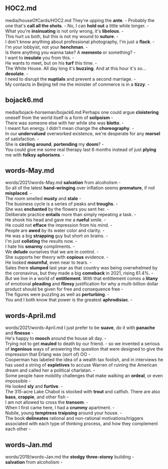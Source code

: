 ## HOC2.md ## 
media/houseOfCards/HOC2.md
They're upping the **ante**. - 
Probably the one that's **call all the shots**.  - No, I can **hold out** a little while longer. -  
What you're **insinuating** is not only wrong, it's **libelous**. -  
This hurt us both, but this is not my wound to **suture**. -  
I don't know anything about professional photography, I'm just a **flack**. -  
I'm your lobbyist, not your **henchman**. -  
Is there anything you wanna take? A **memento** or something? -  
I want to **insulate** you from this. -  
He wants to meet, but on his **turf** this time. -  
The White House. All day long it's **buzzing**. And at this hour it's so... **desolate**. -  
I need to disrupt the **nuptials** and prevent a second marriage. -  
My contacts in Beijing tell me the minister of commerce is in a **tizzy**. -  

## bojack6.md ## 
media/bojack-horseman/bojack6.md
Perhaps one could argue **cloistering** oneself from the world itself is a form of **solipsism** -  
There was someone else with her while she was **blotto**. -  
I meant fun energy. I didn't mean change the **choreography**. -  
In our **undervalued** overworked existence, we're desperate for any **morsel** of satisfaction. -  
She is **circling around**, **portending** my **doom**? -  
You could give me some real therapy last 6 months instead of just **plying** me with **folksy** **aphorisms**. - 

## words-May.md ## 
words/2021/words-May.md
**salvation** from alcoholism -  
So all of the latest **hand-wringing** over inflation seems **premature**, if not **misplaced**. -  
The room smelled **musty** and **stale** -  
The business cycle is a series of peaks and **troughs**. -  
She was **enchanted** by the flowers you sent her. -  
Deliberate practice **entails** more than simply repeating a task. -  
He shook his head and gave me a **rueful** smile. -  
He could not **efface** the impression from his mind. -  
People are **awed** by its water color and clarity. -  
He was a big **strapping** guy but short on brains. -   
I'm just **collating** the results now. -  
I hate his **smarmy** compliments. -  
We **delude** ourselves that we are in control. -  
She supports her theory with **copious** evidence. -  
He looked **mournful**, even near to tears. -  
Sales there **slumped** last year as that country was being overwhelmed by the coronavirus, but they made a big **comeback** in 2021, rising 61.4%. -  
But we live in a world of **entitlement**. With that entitlement comes a **litany** of emotional **pleading** and **flimsy** justification for why a multi-billion dollar product should be given for free and consequence free -  
The figures were puzzling as well as **perturbing**. -  
You and I both know that power is the greatest **aphrodisiac**. -  

## words-April.md ## 
words/2021/words-April.md
I just prefer to be **suave**, do it with **panache** and **finesse** -  
He's happy to **mooch** around the house all day. -  
Trying not to get **mauled** to death by our friend. - 
so we invented a serious of **ingenious** ways of answering the question that were designed to give the impression that Erlang was (sort of) OO -   
Cooperman has labeled the idea of a wealth tax foolish, and in interviews he has used a string of **expletives** to accuse Warren of ruining the American dream and called her a political charlatan. -  
Some people have mobility challenges that make walking an **ordeal**, or even impossible -  
He looked **sly** and **furtive**. -  
The 315-acre Lake Chabot is stocked with **trout** and catfish. There are also **bass**, **crappie**, and other fish -  
I am not allowed to cross the **transom**. -  
When I first came here, I had a **crummy** apartment. -   
Nubile, young **temptress** **traipsing** around your house. -  
The book **delineates** rational and non-rational motivations/triggers associated with each type of thinking process, and how they complement each other -   

## words-Jan.md ## 
words/2019/words-Jan.md
the **stodgy** **three-storey** building -  
**salvation** from alcoholism -  
